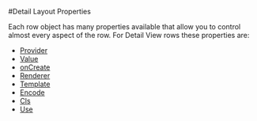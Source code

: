 #Detail Layout Properties

Each row object has many properties available that allow you to control almost every aspect of the row. For Detail View rows these properties are:

   * [Provider](https://github.com/Sage/argos-template/wiki/Provider)
   * [Value](https://github.com/Sage/argos-template/wiki/Value)
   * [onCreate](https://github.com/Sage/argos-template/wiki/onCreate)
   * [Renderer](https://github.com/Sage/argos-template/wiki/Renderer)
   * [Template](https://github.com/Sage/argos-template/wiki/DetailTemplate)
   * [Encode](https://github.com/Sage/argos-template/wiki/DetailEncode)
   * [Cls](https://github.com/Sage/argos-template/wiki/DetailCls)
   * [Use](https://github.com/Sage/argos-template/wiki/DetailUse)





